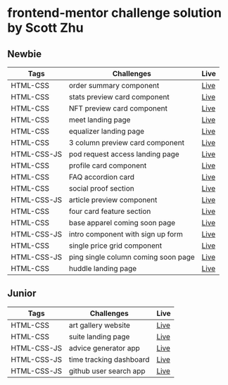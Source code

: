 # frontend-mentor challenge solution by Scott Zhu

## Newbie

| Tags        | Challenges                          | Live                                                                      |
| ----------- | ----------------------------------- | ------------------------------------------------------------------------- |
| HTML-CSS    | order summary component             | [Live](https://order-summary-component-scottzhu.netlify.app/)             |
| HTML-CSS    | stats preview card component        | [Live](https://stats-preview-card-component-scottzhu.netlify.app/)        |
| HTML-CSS    | NFT preview card component          | [Live](https://nft-preview-card-component-scottzhu.netlify.app/)          |
| HTML-CSS    | meet landing page                   | [Live](https://meet-landing-page-scottzhu.netlify.app/)                   |
| HTML-CSS    | equalizer landing page              | [Live](https://equalizer-landing-page-scottzhu.netlify.app/)              |
| HTML-CSS    | 3 column preview card component     | [Live](https://3-column-preview-card-component-scottzhu.netlify.app/)     |
| HTML-CSS-JS | pod request access landing page     | [Live](https://pod-request-access-landing-page-scottzhu.netlify.app/)     |
| HTML-CSS    | profile card component              | [Live](https://profile-card-component-scottzhu.netlify.app/)              |
| HTML-CSS    | FAQ accordion card                  | [Live](https://faq-accordion-card-scottzhu.netlify.app/)                  |
| HTML-CSS    | social proof section                | [Live](https://social-proof-section-scottzhu.netlify.app/)                |
| HTML-CSS-JS | article preview component           | [Live](https://article-preview-component-scottzhu.netlify.app/)           |
| HTML-CSS    | four card feature section           | [Live](https://four-card-feature-section-scottzhu.netlify.app/)           |
| HTML-CSS    | base apparel coming soon page       | [Live](https://base-apparel-coming-soon-page-scottzhu.netlify.app/)       |
| HTML-CSS-JS | intro component with sign up form   | [Live](https://intro-component-with-sign-up-form-scottzhu.netlify.app/)   |
| HTML-CSS    | single price grid component         | [Live](https://single-price-card-component-scottzhu.netlify.app/)         |
| HTML-CSS-JS | ping single column coming soon page | [Live](https://ping-single-column-coming-soon-page-scottzhu.netlify.app/) |
| HTML-CSS    | huddle landing page                 | [Live](https://huddle-landing-page-scottzhu.netlify.app/)                 |

## Junior

| Tags        | Challenges              | Live                                                          |
| ----------- | ----------------------- | ------------------------------------------------------------- |
| HTML-CSS    | art gallery website     | [Live](https://art-gallery-website-scottzhu.netlify.app/)     |
| HTML-CSS    | suite landing page      | [Live](https://suite-landing-page-scottzhu.netlify.app/)      |
| HTML-CSS-JS | advice generator app    | [Live](https://advice-generator-app-scottzhu.netlify.app/)    |
| HTML-CSS-JS | time tracking dashboard | [Live](https://time-tracking-dashboard-scottzhu.netlify.app/) |
| HTML-CSS-JS | github user search app  | [Live](https://github-user-search-scottzhu.netlify.app/)      |
